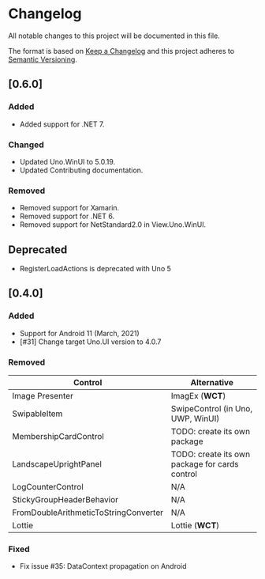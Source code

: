﻿# Changelog
All notable changes to this project will be documented in this file.

The format is based on [Keep a Changelog](http://keepachangelog.com/en/1.0.0/)
and this project adheres to [Semantic Versioning](http://semver.org/spec/v2.0.0.html).

## [0.6.0]

### Added
* Added support for .NET 7.

### Changed
* Updated Uno.WinUI to 5.0.19.
* Updated Contributing documentation.

### Removed
* Removed support for Xamarin.
* Removed support for .NET 6.
* Removed support for NetStandard2.0 in View.Uno.WinUI.

## Deprecated
* RegisterLoadActions is deprecated with Uno 5

## [0.4.0]

### Added
* Support for Android 11 (March, 2021)
* [#31] Change target Uno.UI version to 4.0.7

### Removed
| **Control** | **Alternative**|
|------|-----------------|
|  Image Presenter    |     ImagEx (**WCT**)  |
|  SwipableItem    |     SwipeControl (in Uno, UWP, WinUI)  |
|  MembershipCardControl    |    TODO: create its own package |
|  LandscapeUprightPanel    |    TODO: create its own package for cards control |
|  LogCounterControl    |     N/A  |
|  StickyGroupHeaderBehavior    |     N/A  |
|  FromDoubleArithmeticToStringConverter    |     N/A  |
|  Lottie    |     Lottie (**WCT**)  |

### Fixed
* Fix issue #35: DataContext propagation on Android
